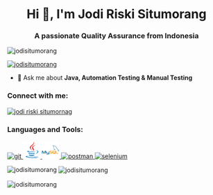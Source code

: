 <h1 align="center">Hi 👋, I'm Jodi Riski Situmorang</h1>
<h3 align="center">A passionate Quality Assurance from Indonesia</h3>

<p align="left"> <img src="https://komarev.com/ghpvc/?username=jodisitumorang&label=Profile%20views&color=0e75b6&style=flat" alt="jodisitumorang" /> </p>

<p align="left"> <a href="https://github.com/ryo-ma/github-profile-trophy"><img src="https://github-profile-trophy.vercel.app/?username=jodisitumorang" alt="jodisitumorang" /></a> </p>

- 💬 Ask me about **Java, Automation Testing & Manual Testing**

<h3 align="left">Connect with me:</h3>
<p align="left">
<a href="https://linkedin.com/in/jodi riski situmornag" target="blank"><img align="center" src="https://raw.githubusercontent.com/rahuldkjain/github-profile-readme-generator/master/src/images/icons/Social/linked-in-alt.svg" alt="jodi riski situmornag" height="30" width="40" /></a>
</p>

<h3 align="left">Languages and Tools:</h3>
<p align="left"> <a href="https://git-scm.com/" target="_blank" rel="noreferrer"> <img src="https://www.vectorlogo.zone/logos/git-scm/git-scm-icon.svg" alt="git" width="40" height="40"/> </a> <a href="https://www.java.com" target="_blank" rel="noreferrer"> <img src="https://raw.githubusercontent.com/devicons/devicon/master/icons/java/java-original.svg" alt="java" width="40" height="40"/> </a> <a href="https://www.mysql.com/" target="_blank" rel="noreferrer"> <img src="https://raw.githubusercontent.com/devicons/devicon/master/icons/mysql/mysql-original-wordmark.svg" alt="mysql" width="40" height="40"/> </a> <a href="https://postman.com" target="_blank" rel="noreferrer"> <img src="https://www.vectorlogo.zone/logos/getpostman/getpostman-icon.svg" alt="postman" width="40" height="40"/> </a> <a href="https://www.selenium.dev" target="_blank" rel="noreferrer"> <img src="https://raw.githubusercontent.com/detain/svg-logos/780f25886640cef088af994181646db2f6b1a3f8/svg/selenium-logo.svg" alt="selenium" width="40" height="40"/> </a> </p>

<p><img align="left" src="https://github-readme-stats.vercel.app/api/top-langs?username=jodisitumorang&show_icons=true&locale=en&layout=compact" alt="jodisitumorang" /></p>

<p>&nbsp;<img align="center" src="https://github-readme-stats.vercel.app/api?username=jodisitumorang&show_icons=true&locale=en" alt="jodisitumorang" /></p>

<p><img align="center" src="https://github-readme-streak-stats.herokuapp.com/?user=jodisitumorang&" alt="jodisitumorang" /></p>
